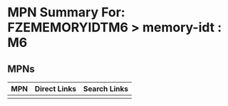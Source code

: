 



# MPN Summary For: FZEMEMORYIDTM6 > memory-idt : M6

## MPNs
  

|MPN|Direct Links|Search Links|
| :--- | :--- | :--- |
||||
